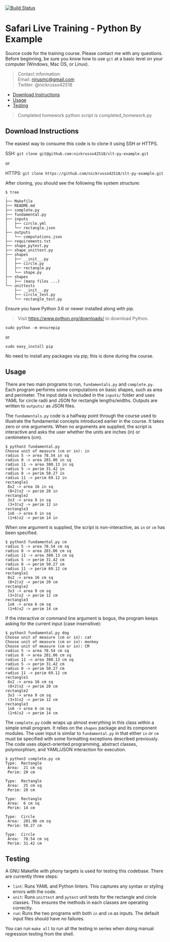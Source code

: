 [![Build Status](
https://travis-ci.org/nickrusso42518/slt-py-example.svg?branch=master)](
https://travis-ci.org/nickrusso42518/slt-py-example)

# Safari Live Training - Python By Example
Source code for the training course. Please contact me with any questions.
Before beginning, be sure you know how to use `git` at a basic level on
your computer (Windows, Mac OS, or Linux).


> Contact information:\
> Email:    njrusmc@gmail.com\
> Twitter:  @nickrusso42518

  * [Download Instructions](#download-instructions)
  * [Usage](#usage)
  * [Testing](#testing)

> Completed homework python script is completed_homework.py



## Download Instructions
The easiest way to consume this code is to clone it using SSH or HTTPS.

SSH: `git clone git@github.com:nickrusso42518/slt-py-example.git`

or

HTTPS: `git clone https://github.com/nickrusso42518/slt-py-example.git`

After cloning, you should see the following file system structure:

```
$ tree
.
├── Makefile
├── README.md
├── complete.py
├── fundamental.py
├── inputs
│   ├── circle.yml
│   └── rectangle.json
├── outputs
│   └── computations.json
├── requirements.txt
├── shape_pytest.py
├── shape_unittest.py
├── shapes
│   ├── __init__.py
│   ├── circle.py
│   ├── rectangle.py
│   └── shape.py
├── shapes
│   ├── (many files ...)
└── unittests
    ├── __init__.py
    ├── circle_test.py
    └── rectangle_test.py
```

Ensure you have Python 3.6 or newer installed along with pip.

> Visit https://www.python.org/downloads/ to download Python.

`sudo python -m ensurepip`

or

`sudo easy_install pip`

No need to install any packages via pip; this is done during the course.

## Usage
There are two main programs to run, `fundamentals.py` and `complete.py`.
Each program performs some computations on basic shapes, such as area
and perimeter. The input data is included in the `inputs/` folder and uses
YAML for circle radii and JSON for rectangle lengths/widths. Outputs are
written to `outputs/` as JSON files.

The `fundamentals.py` code is a halfway point through the course used to
illustrate the fundamental concepts introduced earlier in the course. It
takes zero or one arguments. When no arguments are supplied, the script
is interactive and asks the user whether the units are inches (in) or
centimeters (cm).

```
$ python3 fundamental.py
Choose unit of measure (cm or in): in
radius 5 -> area 78.54 in sq
radius 8 -> area 201.06 in sq
radius 11 -> area 380.13 in sq
radius 5 -> perim 31.42 in
radius 8 -> perim 50.27 in
radius 11 -> perim 69.12 in
rectangle1
 8x2 -> area 16 in sq
 (8+2)x2 -> perim 20 in
rectangle2
 3x3 -> area 9 in sq
 (3+3)x2 -> perim 12 in
rectangle3
 1x6 -> area 6 in sq
 (1+6)x2 -> perim 14 in
```

When one argument is supplied, the script is non-interactive, as `in` or `cm`
has been specified.

```
$ python3 fundamental.py cm
radius 5 -> area 78.54 cm sq
radius 8 -> area 201.06 cm sq
radius 11 -> area 380.13 cm sq
radius 5 -> perim 31.42 cm
radius 8 -> perim 50.27 cm
radius 11 -> perim 69.12 cm
rectangle1
 8x2 -> area 16 cm sq
 (8+2)x2 -> perim 20 cm
rectangle2
 3x3 -> area 9 cm sq
 (3+3)x2 -> perim 12 cm
rectangle3
 1x6 -> area 6 cm sq
 (1+6)x2 -> perim 14 cm
```

If the interactive or command line argument is bogus, the program keeps
asking for the current input (case insensitive):

```
$ python3 fundamental.py dog
Choose unit of measure (cm or in): cat
Choose unit of measure (cm or in): monkey
Choose unit of measure (cm or in): CM
radius 5 -> area 78.54 cm sq
radius 8 -> area 201.06 cm sq
radius 11 -> area 380.13 cm sq
radius 5 -> perim 31.42 cm
radius 8 -> perim 50.27 cm
radius 11 -> perim 69.12 cm
rectangle1
 8x2 -> area 16 cm sq
 (8+2)x2 -> perim 20 cm
rectangle2
 3x3 -> area 9 cm sq
 (3+3)x2 -> perim 12 cm
rectangle3
 1x6 -> area 6 cm sq
 (1+6)x2 -> perim 14 cm
```

The `complete.py` code wraps up almost everything in this class within
a simple small program. It relies on the `shapes` package and its
component modules. The user input is similar to `fundamental.py` in
that either `in` or `cm` must be specified with some formatting
exceptions described previously. The code uses object-oriented
programming, abstract classes, polymorphism, and YAML/JSON interaction
for execution.

```
$ python3 complete.py cm
Type:  Rectangle
 Area:  21 cm sq
 Perim: 20 cm

Type:  Rectangle
 Area:  25 cm sq
 Perim: 20 cm

Type:  Rectangle
 Area:  6 cm sq
 Perim: 14 cm

Type:  Circle
 Area:  201.06 cm sq
 Perim: 50.27 cm

Type:  Circle
 Area:  78.54 cm sq
 Perim: 31.42 cm
```

## Testing
A GNU Makefile with phony targets is used for testing this codebase.
There are currently three steps:
  * `lint`: Runs YAML and Python linters. This captures any syntax or
    styling errors with the code.
  * `unit`: Runs `unittest` and `pytest` unit tests for the rectangle and
    circle classes. This ensures the methods in each classes are operating
    correctly.
  * `run`: Runs the two programs with both `in` and `cm` as inputs.
    The default input files should have no failures.

You can run `make all` to run all the testing in series when doing manual
regression testing from the shell.
